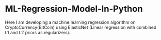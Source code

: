 # ML-Regression-Model-In-Python
Here I am developing a machine learning regression algorithm on CryptoCurrency(BitCoin) using ElasticNet (Linear regression with combined L1 and L2 priors as regularizers).
